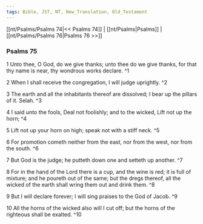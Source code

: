 ```yaml
---
tags: Bible, JST, NT, New_Translation, Old_Testament
---
```


[[nt/Psalms/Psalms 74|<< Psalms 74]] | [[nt/Psalms|Psalms]] | [[nt/Psalms/Psalms 76|Psalms 76 >>]]

### Psalms 75

1 Unto thee, O God, do we give thanks; unto thee do we give thanks, for that thy name is near, thy wondrous works declare.  ^1

2 When I shall receive the congregation, I will judge uprightly.  ^2

3 The earth and all the inhabitants thereof are dissolved; I bear up the pillars of it. Selah.  ^3

4 I said unto the fools, Deal not foolishly; and to the wicked, Lift not up the horn;  ^4

5 Lift not up your horn on high; speak not with a stiff neck.  ^5

6 For promotion cometh neither from the east, nor from the west, nor from the south.  ^6

7 But God is the judge; he putteth down one and setteth up another.  ^7

8 For in the hand of the Lord there is a cup, and the wine is red; it is full of mixture; and he poureth out of the same; but the dregs thereof, all the wicked of the earth shall wring them out and drink them.  ^8

9 But I will declare forever; I will sing praises to the God of Jacob.  ^9

10 All the horns of the wicked also will I cut off; but the horns of the righteous shall be exalted.  ^10

 
